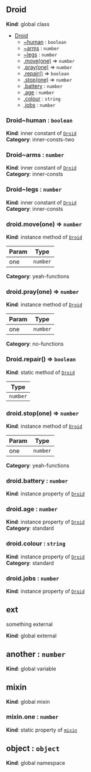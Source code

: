 <a name="Droid"></a>
## Droid
**Kind**: global class  

* [Droid](#Droid)
    * [~human](#Droid..human) : `boolean`
    * [~arms](#Droid..arms) : `number`
    * [~legs](#Droid..legs) : `number`
    * [.move(one)](#Droid+move) ⇒ `number`
    * [.pray(one)](#Droid+pray) ⇒ `number`
    * [.repair()](#Droid.repair) ⇒ `boolean`
    * [.stop(one)](#Droid+stop) ⇒ `number`
    * [.battery](#Droid+battery) : `number`
    * [.age](#Droid+age) : `number`
    * [.colour](#Droid+colour) : `string`
    * [.jobs](#Droid+jobs) : `number`


<a name="Droid..human"></a>
### Droid~human : `boolean`
**Kind**: inner constant of [`Droid`](#Droid)  
**Category**: inner-consts-two


<a name="Droid..arms"></a>
### Droid~arms : `number`
**Kind**: inner constant of [`Droid`](#Droid)  
**Category**: inner-consts


<a name="Droid..legs"></a>
### Droid~legs : `number`
**Kind**: inner constant of [`Droid`](#Droid)  
**Category**: inner-consts


<a name="Droid+move"></a>
### droid.move(one) ⇒ `number`
**Kind**: instance method of [`Droid`](#Droid)  

| Param | Type     |
| ----- | -------- |
| one   | `number` |


**Category**: yeah-functions


<a name="Droid+pray"></a>
### droid.pray(one) ⇒ `number`
**Kind**: instance method of [`Droid`](#Droid)  

| Param | Type     |
| ----- | -------- |
| one   | `number` |


**Category**: no-functions


<a name="Droid.repair"></a>
### Droid.repair() ⇒ `boolean`
**Kind**: static method of [`Droid`](#Droid)  

| Type     |
| -------- |
| `number` |


<a name="Droid+stop"></a>
### droid.stop(one) ⇒ `number`
**Kind**: instance method of [`Droid`](#Droid)  

| Param | Type     |
| ----- | -------- |
| one   | `number` |


**Category**: yeah-functions


<a name="Droid+battery"></a>
### droid.battery : `number`
**Kind**: instance property of [`Droid`](#Droid)


<a name="Droid+age"></a>
### droid.age : `number`
**Kind**: instance property of [`Droid`](#Droid)  
**Category**: standard


<a name="Droid+colour"></a>
### droid.colour : `string`
**Kind**: instance property of [`Droid`](#Droid)  
**Category**: standard


<a name="Droid+jobs"></a>
### droid.jobs : `number`
**Kind**: instance property of [`Droid`](#Droid)


<a name="external_ext"></a>
## ext
something external

**Kind**: global external


<a name="another"></a>
## another : `number`
**Kind**: global variable


<a name="mixin"></a>
## mixin
**Kind**: global mixin


<a name="mixin.one"></a>
### mixin.one : `number`
**Kind**: static property of [`mixin`](#mixin)


<a name="object"></a>
## object : `object`
**Kind**: global namespace


